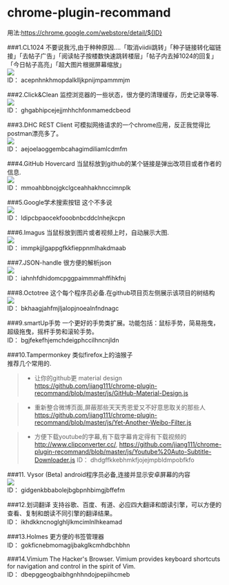 # chrome-plugin-recommand

用法:https://chrome.google.com/webstore/detail/${ID}

###1.CL1024
不要说我污,由于种种原因....「取消viidii跳转」「种子链接转化磁链接」「去帖子广告」「阅读帖子按楼数快速跳转楼层」「帖子内去掉1024的回复」「今日帖子高亮」「超大图片根据屏幕缩放」 <br />
![](https://raw.githubusercontent.com/jiang111/chrome-plugin-recommand/master/img/cl1024.png) <br />
ID： acepnhnkhmopdalklljkpnijmpammmjm

###2.Click&Clean
监控浏览器的一些状态，很方便的清理缓存，历史记录等等. <br />
![](https://raw.githubusercontent.com/jiang111/chrome-plugin-recommand/master/img/cleanclear.png) <br />
ID： ghgabhipcejejjmhhchfonmamedcbeod

###3.DHC REST Client
可模拟网络请求的一个chrome应用，反正我觉得比postman漂亮多了。 <br />
![](https://raw.githubusercontent.com/jiang111/chrome-plugin-recommand/master/img/dhc.png)  <br />
ID： aejoelaoggembcahagimdiliamlcdmfm

###4.GitHub Hovercard
当鼠标放到github的某个链接是弹出改项目或者作者的信息. <br />
![](https://raw.githubusercontent.com/jiang111/chrome-plugin-recommand/master/img/GitHubHovercard.png) <br />
ID： mmoahbbnojgkclgceahhakhnccimnplk

###5.Google学术搜索按钮
这个不多说 <br />
![](https://raw.githubusercontent.com/jiang111/chrome-plugin-recommand/master/img/Googlesearch.png) <br />
ID： ldipcbpaocekfooobnbcddclnhejkcpn

###6.Imagus
当鼠标放到图片或者视频上时，自动展示大图.  <br />
![](https://raw.githubusercontent.com/jiang111/chrome-plugin-recommand/master/img/Imagus.png) <br />
ID： immpkjjlgappgfkkfieppnmlhakdmaab

###7.JSON-handle
很方便的解析json <br />
![](https://raw.githubusercontent.com/jiang111/chrome-plugin-recommand/master/img/json_handle.png) <br />
ID： iahnhfdhidomcpggpaimmmahffihkfnj

###8.Octotree
这个每个程序员必备.在github项目页左侧展示该项目的树结构 <br />
![](https://raw.githubusercontent.com/jiang111/chrome-plugin-recommand/master/img/Octotree.png) <br />
ID： bkhaagjahfmjljalopjnoealnfndnagc

###9.smartUp手势
一个更好的手势类扩展。功能包括：鼠标手势，简易拖曳，超级拖曳，摇杆手势和滚轮手势。 <br />
ID： bgjfekefhjemchdeigphccilhncnjldn

###10.Tampermonkey
类似firefox上的油猴子 <br />
推荐几个常用的.
>* 让你的github更 material design  https://github.com/jiang111/chrome-plugin-recommand/blob/master/js/GitHub-Material-Design.js  

>* 重新整合微博页面,屏蔽那些天天秀恩爱又不好意思取关的那些人 https://github.com/jiang111/chrome-plugin-recommand/blob/master/js/Yet-Another-Weibo-Filter.js

>* 方便下载youtube的字幕,有下载字幕肯定得有下载视频的 http://www.clipconverter.cc/, https://github.com/jiang111/chrome-plugin-recommand/blob/master/js/Youtube%20Auto-Subtitle-Downloader.js
ID： dhdgffkkebhmkfjojejmpbldmpobfkfo

###11. Vysor (Beta)
android程序员必备,连接并显示安卓屏幕的内容 <br />
![](https://raw.githubusercontent.com/jiang111/chrome-plugin-recommand/master/img/vysor.png) <br />
ID： gidgenkbbabolejbgbpnhbimgjbffefm


###12.划词翻译
支持谷歌、百度、有道、必应四大翻译和朗读引擎，可以方便的查看、复制和朗读不同引擎的翻译结果。 <br />
ID： ikhdkkncnoglghljlkmcimlnlhkeamad

###13.Holmes
更方便的书签管理器 <br />
ID： gokficnebmomagijbakglkcmhdbchbhn

###14.Vimium
The Hacker's Browser. Vimium provides keyboard shortcuts for navigation and control in the spirit of Vim. <br />
ID： dbepggeogbaibhgnhhndojpepiihcmeb












